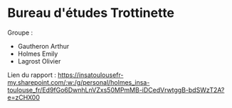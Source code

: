 # Bureau d'études Trottinette

Groupe :
* Gautheron Arthur
* Holmes Emily
* Lagrost Olivier

Lien du rapport : 
https://insatoulousefr-my.sharepoint.com/:w:/g/personal/holmes_insa-toulouse_fr/Ed9fGo6DwnhLnVZxs50MPmMB-iDCedVrwtggB-bdSWzT2A?e=zCHX00


